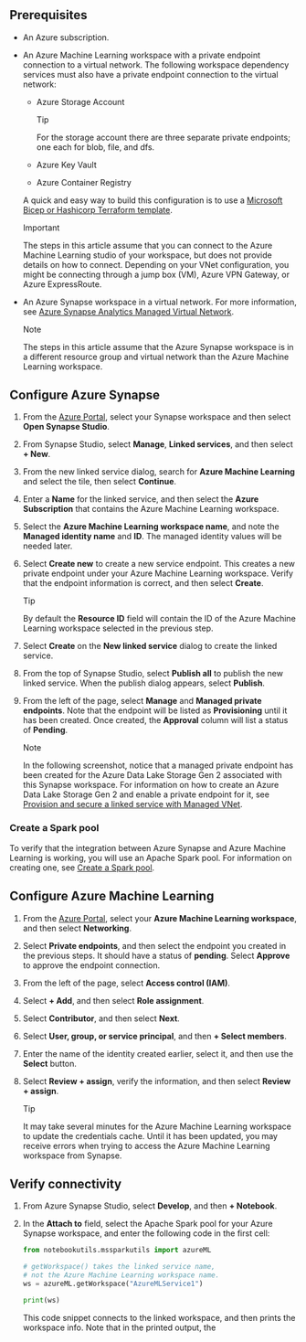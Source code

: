 
#

## Prerequisites

* An Azure subscription.
* An Azure Machine Learning workspace with a private endpoint connection to a virtual network. The following workspace dependency services must also have a private endpoint connection to the virtual network:

    * Azure Storage Account

        > [!TIP]
        > For the storage account there are three separate private endpoints; one each for blob, file, and dfs.

    * Azure Key Vault
    * Azure Container Registry

    A quick and easy way to build this configuration is to use a [Microsoft Bicep or Hashicorp Terraform template](tutorial-create-secure-workspace-template.md).

    > [!IMPORTANT]
    > The steps in this article assume that you can connect to the Azure Machine Learning studio of your workspace, but does not provide details on how to connect. Depending on your VNet configuration, you might be connecting through a jump box (VM), Azure VPN Gateway, or Azure ExpressRoute.

* An Azure Synapse workspace in a virtual network. For more information, see [Azure Synapse Analytics Managed Virtual Network](/azure/synapse-analytics/security/synapse-workspace-managed-vnet).

    > [!NOTE]
    > The steps in this article assume that the Azure Synapse workspace is in a different resource group and virtual network than the Azure Machine Learning workspace.


## Configure Azure Synapse

1. From the [Azure Portal](https://portal.azure.com), select your Synapse workspace and then select __Open Synapse Studio__.
1. From Synapse Studio, select __Manage__, __Linked services__, and then select __+ New__.
1. From the new linked service dialog, search for __Azure Machine Learning__ and select the tile, then select __Continue__.
1. Enter a __Name__ for the linked service, and then select the __Azure Subscription__ that contains the Azure Machine Learning workspace.
1. Select the __Azure Machine Learning workspace name__, and note the __Managed identity name__ and __ID__. The managed identity values will be needed later.
1. Select __Create new__ to create a new service endpoint. This creates a new private endpoint under your Azure Machine Learning workspace. Verify that the endpoint information is correct, and then select __Create__.

    > [!TIP]
    > By default the __Resource ID__ field will contain the ID of the Azure Machine Learning workspace selected in the previous step.

1. Select __Create__ on the __New linked service__ dialog to create the linked service.
1. From the top of Synapse Studio, select __Publish all__ to publish the new linked service. When the publish dialog appears, select __Publish__.
1. From the left of the page, select __Manage__ and __Managed private endpoints__. Note that the endpoint will be listed as __Provisioning__ until it has been created. Once created, the __Approval__ column will list a status of __Pending__.

    > [!NOTE]
    > In the following screenshot, notice that a managed private endpoint has been created for the Azure Data Lake Storage Gen 2 associated with this Synapse workspace. For information on how to create an Azure Data Lake Storage Gen 2 and enable a private endpoint for it, see [Provision and secure a linked service with Managed VNet](/azure/synapse-analytics/data-integration/linked-service).

### Create a Spark pool

To verify that the integration between Azure Synapse and Azure Machine Learning is working, you will use an Apache Spark pool. For information on creating one, see [Create a Spark pool](/azure/synapse-analytics/quickstart-create-apache-spark-pool-portal).

## Configure Azure Machine Learning

1. From the [Azure Portal](https://portal.azure.com), select your __Azure Machine Learning workspace__, and then select __Networking__.
1. Select __Private endpoints__, and then select the endpoint you created in the previous steps. It should have a status of __pending__. Select __Approve__ to approve the endpoint connection.
1. From the left of the page, select __Access control (IAM)__.
1. Select __+ Add__, and then select __Role assignment__.
1. Select __Contributor__, and then select __Next__.
1. Select __User, group, or service principal__, and then __+ Select members__.
1. Enter the name of the identity created earlier, select it, and then use the __Select__ button.
1. Select __Review + assign__, verify the information, and then select __Review + assign__.

    > [!TIP]
    > It may take several minutes for the Azure Machine Learning workspace to update the credentials cache. Until it has been updated, you may receive errors when trying to access the Azure Machine Learning workspace from Synapse.

## Verify connectivity

1. From Azure Synapse Studio, select __Develop__, and then __+ Notebook__.
1. In the __Attach to__ field, select the Apache Spark pool for your Azure Synapse workspace, and enter the following code in the first cell:

    ```python
    from notebookutils.mssparkutils import azureML

    # getWorkspace() takes the linked service name,
    # not the Azure Machine Learning workspace name.
    ws = azureML.getWorkspace("AzureMLService1")

    print(ws)
    ```

    This code snippet connects to the linked workspace, and then prints the workspace info. Note that in the printed output, the 